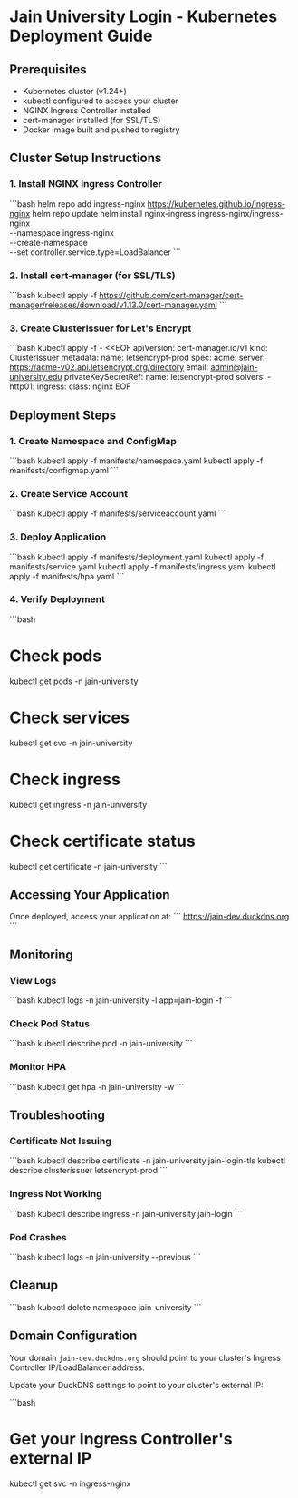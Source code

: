 # Jain University Login - Kubernetes Deployment Guide

## Prerequisites

- Kubernetes cluster (v1.24+)
- kubectl configured to access your cluster
- NGINX Ingress Controller installed
- cert-manager installed (for SSL/TLS)
- Docker image built and pushed to registry

## Cluster Setup Instructions

### 1. Install NGINX Ingress Controller

\`\`\`bash
helm repo add ingress-nginx https://kubernetes.github.io/ingress-nginx
helm repo update
helm install nginx-ingress ingress-nginx/ingress-nginx \
  --namespace ingress-nginx \
  --create-namespace \
  --set controller.service.type=LoadBalancer
\`\`\`

### 2. Install cert-manager (for SSL/TLS)

\`\`\`bash
kubectl apply -f https://github.com/cert-manager/cert-manager/releases/download/v1.13.0/cert-manager.yaml
\`\`\`

### 3. Create ClusterIssuer for Let's Encrypt

\`\`\`bash
kubectl apply -f - <<EOF
apiVersion: cert-manager.io/v1
kind: ClusterIssuer
metadata:
  name: letsencrypt-prod
spec:
  acme:
    server: https://acme-v02.api.letsencrypt.org/directory
    email: admin@jain-university.edu
    privateKeySecretRef:
      name: letsencrypt-prod
    solvers:
    - http01:
        ingress:
          class: nginx
EOF
\`\`\`

## Deployment Steps

### 1. Create Namespace and ConfigMap

\`\`\`bash
kubectl apply -f manifests/namespace.yaml
kubectl apply -f manifests/configmap.yaml
\`\`\`

### 2. Create Service Account

\`\`\`bash
kubectl apply -f manifests/serviceaccount.yaml
\`\`\`

### 3. Deploy Application

\`\`\`bash
kubectl apply -f manifests/deployment.yaml
kubectl apply -f manifests/service.yaml
kubectl apply -f manifests/ingress.yaml
kubectl apply -f manifests/hpa.yaml
\`\`\`

### 4. Verify Deployment

\`\`\`bash
# Check pods
kubectl get pods -n jain-university

# Check services
kubectl get svc -n jain-university

# Check ingress
kubectl get ingress -n jain-university

# Check certificate status
kubectl get certificate -n jain-university
\`\`\`

## Accessing Your Application

Once deployed, access your application at:
\`\`\`
https://jain-dev.duckdns.org
\`\`\`

## Monitoring

### View Logs

\`\`\`bash
kubectl logs -n jain-university -l app=jain-login -f
\`\`\`

### Check Pod Status

\`\`\`bash
kubectl describe pod -n jain-university <pod-name>
\`\`\`

### Monitor HPA

\`\`\`bash
kubectl get hpa -n jain-university -w
\`\`\`

## Troubleshooting

### Certificate Not Issuing

\`\`\`bash
kubectl describe certificate -n jain-university jain-login-tls
kubectl describe clusterissuer letsencrypt-prod
\`\`\`

### Ingress Not Working

\`\`\`bash
kubectl describe ingress -n jain-university jain-login
\`\`\`

### Pod Crashes

\`\`\`bash
kubectl logs -n jain-university <pod-name> --previous
\`\`\`

## Cleanup

\`\`\`bash
kubectl delete namespace jain-university
\`\`\`

## Domain Configuration

Your domain `jain-dev.duckdns.org` should point to your cluster's Ingress Controller IP/LoadBalancer address.

Update your DuckDNS settings to point to your cluster's external IP:

\`\`\`bash
# Get your Ingress Controller's external IP
kubectl get svc -n ingress-nginx
